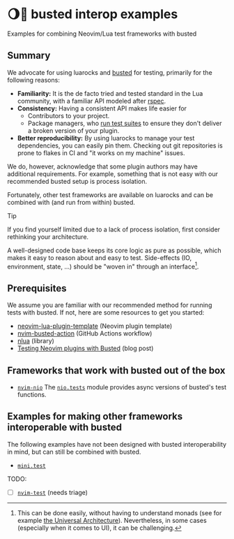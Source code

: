 # 🌖🧪 busted interop examples

Examples for combining Neovim/Lua test frameworks with busted

## Summary

We advocate for using luarocks and [busted](https://lunarmodules.github.io/busted/)
for testing, primarily for the following reasons:

- **Familiarity:**
  It is the de facto tried and tested standard in the Lua community,
  with a familiar API modeled after [rspec](https://rspec.info/).
- **Consistency:**
  Having a consistent API makes life easier for
    - Contributors to your project.
    - Package managers, who [run test suites](https://github.com/NixOS/nixpkgs/blob/7feaafb5f1dea9eb74186d8c40c2f6c095904429/pkgs/development/lua-modules/overrides.nix#L581)
    to ensure they don't deliver a broken version of your plugin.
- **Better reproducibility:**
  By using luarocks to manage your test dependencies, you can easily
  pin them. Checking out git repositories is prone to flakes in CI
  and "it works on my machine" issues.

We do, however, acknowledge that some plugin authors may have additional requirements.
For example, something that is not easy with our recommended busted setup is process isolation.

Fortunately, other test frameworks are available on luarocks and can be combined with
(and run from within) busted.

> [!TIP]
>
> If you find yourself limited due to a lack of process isolation,
> first consider rethinking your architecture.
> 
> A well-designed code base keeps its core logic as pure as possible,
> which makes it easy to reason about and easy to test.
> Side-effects (IO, environment, state, ...) should be "woven in" through an interface[^1].

[^1]: This can be done easily, without having to understand monads
      (see for example [the Universal Architecture](https://fullstackradio.com/38)).
      Nevertheless, in some cases (especially when it comes to UI),
      it can be challenging.

## Prerequisites

We assume you are familiar with our recommended method for running tests with busted.
If not, here are some resources to get you started:

- [neovim-lua-plugin-template](https://github.com/nvim-lua/nvim-lua-plugin-template)
  (Neovim plugin template)
- [nvim-busted-action](https://github.com/nvim-neorocks/nvim-busted-action)
  (GitHub Actions workflow)
- [nlua](https://github.com/mfussenegger/nlua)
  (library)
- [Testing Neovim plugins with Busted](https://hiphish.github.io/blog/2024/01/29/testing-neovim-plugins-with-busted/)
  (blog post)

## Frameworks that work with busted out of the box

- [`nvim-nio`](https://github.com/nvim-neotest/nvim-nio)
  The [`nio.tests`](https://github.com/nvim-neotest/nvim-nio?tab=readme-ov-file#niotests)
  module provides async versions of busted's test functions.

## Examples for making other frameworks interoperable with busted

The following examples have not been designed with busted interoperability in mind,
but can still be combined with busted.

- [`mini.test`](./mini.test)

TODO:

- [ ] [`nvim-test`](https://github.com/lewis6991/nvim-test) (needs triage)
